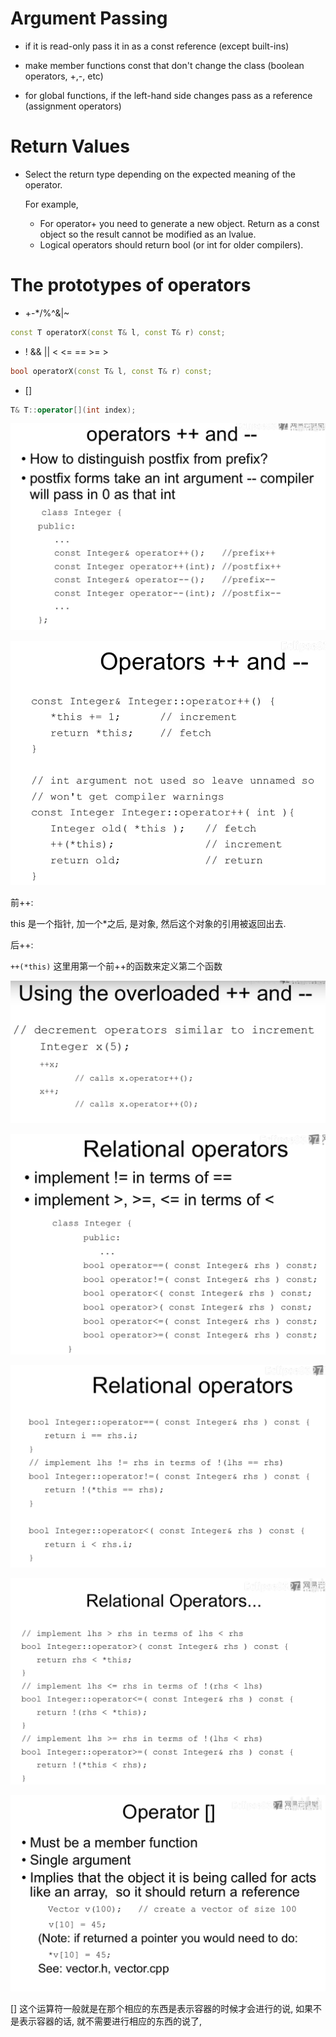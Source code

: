 # Argument Passing

- if it is read-only pass it in as a const reference (except built-ins)

- make member functions const that don't change the class (boolean operators, +,-, etc)

- for global functions, if the left-hand side changes pass as a reference (assignment operators)



# Return Values

- Select the return type depending on the expected meaning of the operator.

  For example, 

  - For operator+ you need to generate a new object. Return as a const object so the result cannot be modified as an lvalue.
  - Logical operators should return bool (or int for older compilers).



# The prototypes of operators

- +-*/%^&|~

```c++
const T operatorX(const T& l, const T& r) const;
```

- ! && || < <= == >= >

```c++
bool operatorX(const T& l, const T& r) const; 
```

- []

```c++
T& T::operator[](int index);
```



![image-20220513103325561](31运算符重载原型.assets/image-20220513103325561.png)

![image-20220513103406640](31运算符重载原型.assets/image-20220513103406640.png)

前++:

this 是一个指针, 加一个*之后, 是对象, 然后这个对象的引用被返回出去.

后++:

`++(*this)` 这里用第一个前++的函数来定义第二个函数

![image-20220513111706214](31运算符重载原型.assets/image-20220513111706214.png)

![image-20220513111737941](31运算符重载原型.assets/image-20220513111737941.png)

![image-20220513111758131](31运算符重载原型.assets/image-20220513111758131.png)

![image-20220513111952958](31运算符重载原型.assets/image-20220513111952958.png)

![image-20220513141833062](31运算符重载原型.assets/image-20220513141833062.png)

[] 这个运算符一般就是在那个相应的东西是表示容器的时候才会进行的说, 如果不是表示容器的话, 就不需要进行相应的东西的说了, 
